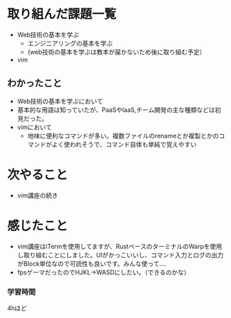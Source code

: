 # 取り組んだ課題一覧
- Web技術の基本を学ぶ
  - エンジニアリングの基本を学ぶ
  - (web技術の基本を学ぶは教本が届かないため後に取り組む予定）
- vim
## わかったこと
-  Web技術の基本を学ぶにおいて
  - 基本的な用語は知っていたが、PaaSやlaaS,チーム開発の主な種類などは初見だった。
- vimにおいて
  - 地味に便利なコマンドが多い。複数ファイルのrenameとか複製とかのコマンドがよく使われそうで、コマンド自体も単純で覚えやすい

# 次やること
- vim講座の続き

# 感じたこと
- vim講座はiTermを使用してますが、RustベースのターミナルのWarpを使用し取り組むことにしました。UIがかっこいいし、コマンド入力とログの出力がBlock単位なので可読性も良いです。みんな使って....
- fpsゲーマだったのでHJKL→WASDにしたい。（できるのかな）
### 学習時間
4hほど
